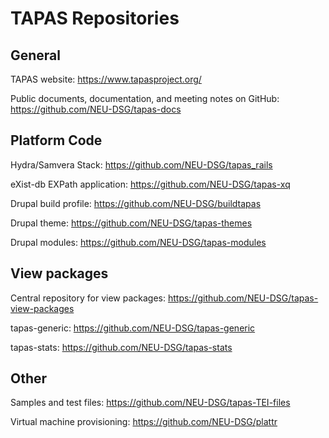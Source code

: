 # TAPAS Repositories

## General

TAPAS website: <https://www.tapasproject.org/>

Public documents, documentation, and meeting notes on GitHub: <https://github.com/NEU-DSG/tapas-docs>


## Platform Code

Hydra/Samvera Stack: <https://github.com/NEU-DSG/tapas_rails>

eXist-db EXPath application: <https://github.com/NEU-DSG/tapas-xq>

Drupal build profile: <https://github.com/NEU-DSG/buildtapas>

Drupal theme: <https://github.com/NEU-DSG/tapas-themes>

Drupal modules: <https://github.com/NEU-DSG/tapas-modules>


## View packages

Central repository for view packages: <https://github.com/NEU-DSG/tapas-view-packages>

tapas-generic: <https://github.com/NEU-DSG/tapas-generic>

tapas-stats: <https://github.com/NEU-DSG/tapas-stats>


## Other

Samples and test files: <https://github.com/NEU-DSG/tapas-TEI-files>

Virtual machine provisioning: <https://github.com/NEU-DSG/plattr>
